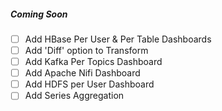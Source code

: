 ##### Coming Soon
- [ ] Add HBase Per User & Per Table Dashboards
- [ ] Add 'Diff' option to Transform
- [ ] Add Kafka Per Topics Dashboard
- [ ] Add Apache Nifi Dashboard
- [ ] Add HDFS per User Dashboard
- [ ] Add Series Aggregation